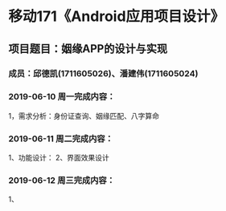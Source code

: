 # 移动171《Android应用项目设计》
## 项目题目：姻缘APP的设计与实现
### 成员：邱德凯(1711605026)、潘建伟(1711605024)

### 2019-06-10 周一完成内容：
1，需求分析：身份证查询、姻缘匹配、八字算命


### 2019-06-11 周二完成内容：
1、功能设计：
2、界面效果设计


### 2019-06-12 周三完成内容：
1、
